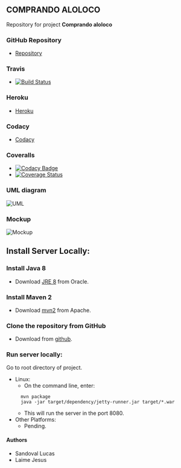 ## COMPRANDO ALOLOCO

Repository for project **Comprando aloloco**

### GitHub Repository
* [Repository](https://github.com/LaimeJesus/grupo-b-012017)

### Travis
* [![Build Status](https://travis-ci.org/LaimeJesus/grupo-b-012017.svg?branch=master)](https://travis-ci.org/LaimeJesus/grupo-b-012017)

### Heroku
* [Heroku](https://grupo-b-012017.herokuapp.com/)

### Codacy
* [Codacy](https://www.codacy.com/app/LaimeJesus/grupo-b-012017/dashboard)

### Coveralls
* [![Codacy Badge](https://api.codacy.com/project/badge/Grade/0c862e352a0547869f603742aac7e305)](https://www.codacy.com/app/sandoval-lucasj/grupo-b-012017?utm_source=github.com&utm_medium=referral&utm_content=LaimeJesus/grupo-b-012017&utm_campaign=badger)
* [![Coverage Status](https://coveralls.io/repos/github/LaimeJesus/grupo-b-012017/badge.svg?branch=master)](https://coveralls.io/github/LaimeJesus/grupo-b-012017?branch=master)

### UML diagram
![UML](https://github.com/LaimeJesus/grupo-b-012017/blob/master/doc/Untitled%20Diagram.png)

### Mockup
![Mockup](https://raw.githubusercontent.com/LaimeJesus/grupo-b-012017/master/doc/Mockups%20-%20Lobby%20%26%20AddProduct%20-%20PNG.png)

## Install Server Locally:

### Install Java 8
* Download [JRE 8](http://www.oracle.com/technetwork/java/javase/downloads) from Oracle.

### Install Maven 2
* Download [mvn2](https://maven.apache.org/download.cgi) from Apache.

### Clone the repository from GitHub
* Download from [github](https://github.com/LaimeJesus/grupo-b-012017).

### Run server locally:
Go to root directory of project.
* Linux:
  * On the command line, enter:
  ```
    mvn package
    java -jar target/dependency/jetty-runner.jar target/*.war
  ```
  * This will run the server in the port 8080.
* Other Platforms:
  * Pending.

#### Authors
* Sandoval Lucas
* Laime Jesus
